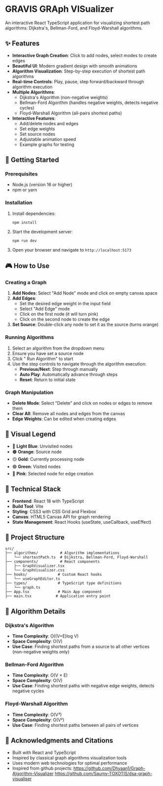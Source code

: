 # GRAVIS GRAph VISualizer

An interactive React TypeScript application for visualizing shortest path algorithms: Dijkstra's, Bellman-Ford, and Floyd-Warshall algorithms.

## ✨ Features

- **Interactive Graph Creation**: Click to add nodes, select modes to create edges
- **Beautiful UI**: Modern gradient design with smooth animations
- **Algorithm Visualization**: Step-by-step execution of shortest path algorithms
- **Real-time Controls**: Play, pause, step forward/backward through algorithm execution
- **Multiple Algorithms**:
  - Dijkstra's Algorithm (non-negative weights)
  - Bellman-Ford Algorithm (handles negative weights, detects negative cycles)
  - Floyd-Warshall Algorithm (all-pairs shortest paths)
- **Interactive Features**:
  - Add/delete nodes and edges
  - Set edge weights
  - Set source nodes
  - Adjustable animation speed
  - Example graphs for testing

## 🚀 Getting Started

### Prerequisites
- Node.js (version 16 or higher)
- npm or yarn

### Installation

1. Install dependencies:
   ```
   npm install
   ```
2. Start the development server:
   ```
   npm run dev
   ```

3. Open your browser and navigate to `http://localhost:5173`

## 🎮 How to Use

### Creating a Graph
1. **Add Nodes**: Select "Add Node" mode and click on empty canvas space
2. **Add Edges**: 
   - Set the desired edge weight in the input field
   - Select "Add Edge" mode
   - Click on the first node (it will turn pink)
   - Click on the second node to create the edge
3. **Set Source**: Double-click any node to set it as the source (turns orange)

### Running Algorithms
1. Select an algorithm from the dropdown menu
2. Ensure you have set a source node
3. Click " Run Algorithm" to start
4. Use the step controls to navigate through the algorithm execution:
   - **Previous/Next**: Step through manually
   - **Auto Play**: Automatically advance through steps
   - **Reset**: Return to initial state

### Graph Manipulation
- **Delete Mode**: Select "Delete" and click on nodes or edges to remove them
- **Clear All**: Remove all nodes and edges from the canvas
- **Edge Weights**: Can be edited when creating edges

## 🎨 Visual Legend

- 🔵 **Light Blue**: Unvisited nodes
- 🟠 **Orange**: Source node
- 🟡 **Gold**: Currently processing node
- 🟢 **Green**: Visited nodes
- 🩷 **Pink**: Selected node for edge creation

## 🔧 Technical Stack

- **Frontend**: React 18 with TypeScript
- **Build Tool**: Vite
- **Styling**: CSS3 with CSS Grid and Flexbox
- **Canvas**: HTML5 Canvas API for graph rendering
- **State Management**: React Hooks (useState, useCallback, useEffect)

## 📁 Project Structure

```
src/
├── algorithms/          # Algorithm implementations
│   └── shortestPath.ts  # Dijkstra, Bellman-Ford, Floyd-Warshall
├── components/          # React components
│   ├── GraphVisualizer.tsx
│   └── GraphVisualizer.css
├── hooks/              # Custom React hooks
│   └── useGraphEditor.ts
├── types/              # TypeScript type definitions
│   └── graph.ts
├── App.tsx             # Main App component
├── main.tsx           # Application entry point
```

## 🎯 Algorithm Details

### Dijkstra's Algorithm
- **Time Complexity**: O((V+E)log V)
- **Space Complexity**: O(V)
- **Use Case**: Finding shortest paths from a source to all other vertices (non-negative weights only)

### Bellman-Ford Algorithm
- **Time Complexity**: O(V × E)
- **Space Complexity**: O(V)
- **Use Case**: Finding shortest paths with negative edge weights, detects negative cycles

### Floyd-Warshall Algorithm
- **Time Complexity**: O(V³)
- **Space Complexity**: O(V²)
- **Use Case**: Finding shortest paths between all pairs of vertices

## 🙏 Acknowledgments and Citations

- Built with React and TypeScript
- Inspired by classical graph algorithms visualization tools
- Uses modern web technologies for optimal performance
- Inspired from github projects:
   https://github.com/Dhyaan1/Graph-Algorithm-Visualizer
   https://github.com/Saumy-TOXOTIS/dsa-graph-visualiser

